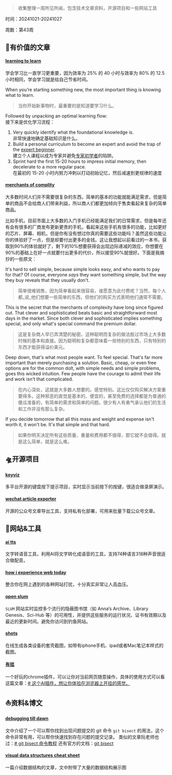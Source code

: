 >收集整理一周所见所闻，包含技术文章资料，开源项目和一些网站工具
>
时间：20241021-20241027
>
周数：第43周

## 📜有价值的文章

#### [learning to learn](https://kevin.the.li/posts/learning-to-learn/)

学会学习比一直学习更重要，因为效率为 25% 的 40 小时与效率为 80% 的 12.5 小时相同，学会学习就是给自己节省时间。

When you’re starting something new, the most important thing is knowing what to learn.  

> 当你开始新事物时，最重要的是知道要学习什么。

Followed by unpacking an optimal learning flow:  
接下来是优化学习流程：

1. Very quickly identify what the foundational knowledge is.  
    非常快速地确定基础知识是什么。
2. Build a personal curriculum to become an expert and avoid the trap of the [expert beginner](https://daedtech.com/how-developers-stop-learning-rise-of-the-expert-beginner/).  
    建立个人课程以成为专家并避免[专家初学者](https://daedtech.com/how-developers-stop-learning-rise-of-the-expert-beginner/)的陷阱。
3. Sprint hard the first 15-20 hours to impress initial memory, then decelerate to a more regular pace.  
    在最初的 15-20 小时内努力冲刺以打动初始记忆，然后减速到更规律的速度

#### [merchants of complity](https://world.hey.com/dhh/merchants-of-complexity-4851301b)
大多数时间人们并不需要很复杂的东西，简单的基本的功能就能满足需求，但是简单的商品不会给商人们带来利益，所以商人们都更加倾向于售卖看起来复杂的简单商品。

比如手机，目前市面上大多数的入门手机已经能满足我们的日常需求，但是每年还有会有很多的厂商发布更新更贵的手机，看起来这些手机有很多的功能，比如更好的芯片、屏幕、相机，但是你有没有想过你真的需要这些功能吗？虽然这些功能让你的体验好了一点，但是却要付出更多的金钱。这让我想起以前看过的一本书，获取到90%的体验就好了，剩下的10%想要获得会出现边际递减的效应，你想要在90%的基础上在好一点就要付出更多的代价，所以接受90%就很好。下面是我摘抄的一些原文：

It's hard to sell simple, because simple looks easy, and who wants to pay for that? Of course, everyone _says_ they want something simple, but the way they buy reveals that they usually don't.  

>简单很难销售，因为简单看起来很容易，谁愿意为此付费呢？当然，每个人都_说_他们想要一些简单的东西，但他们的购买方式表明他们通常不需要。

This is the secret that the merchants of complexity have long since figured out. That clever and sophisticated beats basic and straightforward most days in the market. Since both clever and sophisticated implies something special, and only what's special command the premium dollar.

>这是复杂商人早已弄清楚的秘密。这种聪明而复杂的做法胜过市场上大多数时候的基本和直接。因为聪明和复杂都意味着一些特别的东西，只有特别的东西才能获得溢价美元。

Deep down, that's what most people want. To feel special. That's far more important than merely purchasing a solution. Basic, cheap, or even free options are for the common dolt, with simple needs and simple problems, goes this wicked intuition. Few people have the courage to admit their life and work isn't that complicated.  

>在内心深处，这就是大多数人想要的。感觉特别。这比仅仅购买解决方案重要得多。这种邪恶的直觉是基本的、便宜的，甚至免费的选择都是为普通的傻瓜准备的，有简单的需求和简单的问题。很少有人有勇气承认他们的生活和工作并没有那么复杂。

If you decide tomorrow that all this mass and weight and expense isn't worth it, it won't be. It's that simple and that hard.  

>如果你明天决定所有这些质量、重量和费用都不值得，那它就不会值得。就是这么简单，就是这么难。
## 🛸开源项目

#### [keyviz](https://github.com/mulaRahul/keyviz)
多平台开源的键盘按下提示项目，实时显示当前按下的按键，很适合做录屏演示。

#### [wechat article exporter](https://github.com/jooooock/wechat-article-exporter)
开源的公众号文章导出工具，支持私有化部署，可用来批量下载公众号文章。

## 🚀网站&工具

#### [ai tts](https://d1tools.com/tools/ai-tts/)
文字转语音工具，利用AI将文字转化成语音的工具，支持74种语言318种声音很适合做配音。

#### [how i experience web today](https://how-i-experience-web-today.com/)
整合你在网上遇到的各种网站打扰，十分真实非常让人高血压。

#### [open slum](https://open-slum.org/)
`SLUM` 网站实时监控多个流行的隐蔽图书馆（如 Anna’s Archive、Library Genesis、Sci-Hub 等）的可用性，并提供这些服务的运行状况、证书有效期以及最近的更新时间。避免你访问到钓鱼网站。

#### [shots](https://shots.so/)
在线生成各类设备的套壳截图，如带有iphone手机、ipad或者Mac笔记本样式的截图。

#### [有挂](https://chromewebstore.google.com/detail/%E6%9C%89%E6%8C%82/chdpdcmianoeafncndadkpmklicedlkl?hl=zh-CN)
一个好玩的chrome插件，可以让你对当前网页随意操作，具体的使用方式可以看这篇文章：[# 这个AI插件，想让你体验在浏览器上开挂的感觉。](https://mp.weixin.qq.com/s/gA_IGG-1jbHTlgrTZkiC6A)

## ⛵资料&博文

#### [debugging till dawn](https://www.mikebuss.com/posts/debugging-till-dawn)
文中介绍了一个可以帮你找到出现问题提交的 git 命令 `git bisect` 的用法，这个命令非常有用，可以帮你快速找到存在问题的提交记录。
类似的文章阮老师也过：[# git bisect 命令教程](https://www.ruanyifeng.com/blog/2018/12/git-bisect.html)
还有官方的文档：[git bisect](https://git-scm.com/docs/git-bisect/zh_HANS-CN)

#### [visual data structures cheat sheet](https://photonlines.substack.com/p/visual-data-structures-cheat-sheet)
一篇介绍数据结构的文章，文中附带了大量的数据结构展示图